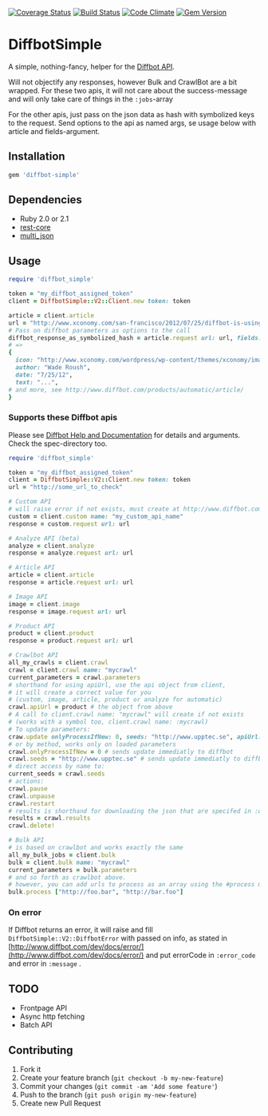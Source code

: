 [![Coverage Status](https://coveralls.io/repos/larskrantz/diffbot_simple/badge.png)](https://coveralls.io/r/larskrantz/diffbot_simple)
[![Build Status](https://travis-ci.org/larskrantz/diffbot_simple.png?branch=master)](https://travis-ci.org/larskrantz/diffbot_simple)
[![Code Climate](https://codeclimate.com/github/larskrantz/diffbot_simple.png)](https://codeclimate.com/github/larskrantz/diffbot_simple)
[![Gem Version](https://badge.fury.io/rb/diffbot_simple.png)](http://badge.fury.io/rb/diffbot_simple)

DiffbotSimple
=============

A simple, nothing-fancy, helper for the [Diffbot API](http://www.diffbot.com/).

Will not objectify any responses, however Bulk and CrawlBot are a bit wrapped. 
For these two apis, it will not care about the success-message and will only take care of things in the `:jobs`-array

For the other apis, just pass on the json data as hash with symbolized keys to the request.
Send options to the api as named args, se usage below with article and fields-argument.

## Installation
```ruby
gem 'diffbot-simple'
```

## Dependencies
* Ruby 2.0 or 2.1
* [rest-core](https://github.com/cardinalblue/rest-core)
* [multi_json](https://github.com/intridea/multi_json)


## Usage
```ruby
require 'diffbot_simple'

token = "my_diffbot_assigned_token"
client = DiffbotSimple::V2::Client.new token: token

article = client.article
url = "http://www.xconomy.com/san-francisco/2012/07/25/diffbot-is-using-computer-vision-to-reinvent-the-semantic-web/"
# Pass on diffbot parameters as options to the call
diffbot_response_as_symbolized_hash = article.request url: url, fields: "icon,title"
# =>
{
  icon: "http://www.xconomy.com/wordpress/wp-content/themes/xconomy/images/favicon.ico",
  author: "Wade Roush",
  date: "7/25/12",
  text: "...",
# and more, see http://www.diffbot.com/products/automatic/article/
}
```

### Supports these Diffbot apis
Please see [Diffbot Help and Documentation](http://www.diffbot.com/dev/docs/) for details and arguments.
Check the spec-directory too.

```ruby
require 'diffbot_simple'

token = "my_diffbot_assigned_token"
client = DiffbotSimple::V2::Client.new token: token
url = "http://some_url_to_check"

# Custom API
# will raise error if not exists, must create at http://www.diffbot.com/dev/customize/
custom = client.custom name: "my_custom_api_name" 
response = custom.request url: url 

# Analyze API (beta)
analyze = client.analyze 
response = analyze.request url: url

# Article API
article = client.article
response = article.request url: url

# Image API
image = client.image
response = image.request url: url

# Product API
product = client.product
response = product.request url: url

# Crawlbot API
all_my_crawls = client.crawl
crawl = client.crawl name: "mycrawl"
current_parameters = crawl.parameters
# shorthand for using apiUrl, use the api object from client, 
# it will create a correct value for you 
# (custom, image, article, product or analyze for automatic)
crawl.apiUrl = product # the object from above
# A call to client.crawl name: "mycrawl" will create if not exists 
# (works with a symbol too, client.crawl name: :mycrawl)
# To update parameters: 
craw.update onlyProcessIfNew: 0, seeds: "http://www.upptec.se", apiUrl: custom
# or by method, works only on loaded parameters
crawl.onlyProcessIfNew = 0 # sends update immediatly to diffbot
crawl.seeds = "http://www.upptec.se" # sends update immediatly to diffbot
# direct access by name to:
current_seeds = crawl.seeds
# actions:
crawl.pause
crawl.unpause
crawl.restart
# results is shorthand for downloading the json that are specifed in :downloadJson
results = crawl.results 
crawl.delete! 

# Bulk API
# is based on crawlbot and works exactly the same
all_my_bulk_jobs = client.bulk
bulk = client.bulk name: "mycrawl"
current_parameters = bulk.parameters
# and so forth as crawlbot above.
# however, you can add urls to process as an array using the #process method:
bulk.process ["http://foo.bar", "http://bar.foo"] 

```

### On error
If Diffbot returns an error, it will raise and fill `DiffbotSimple::V2::DiffbotError` with passed on info, as stated in [http://www.diffbot.com/dev/docs/error/](http://www.diffbot.com/dev/docs/error/) and put errorCode in `:error_code` and error in `:message` .

## TODO
* Frontpage API
* Async http fetching
* Batch API

## Contributing

1. Fork it
2. Create your feature branch (`git checkout -b my-new-feature`)
3. Commit your changes (`git commit -am 'Add some feature'`)
4. Push to the branch (`git push origin my-new-feature`)
5. Create new Pull Request

